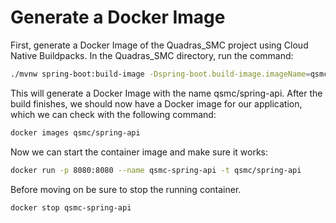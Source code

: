 # Generate a Docker Image

First, generate a Docker Image of the Quadras_SMC project using Cloud Native Buildpacks. In the Quadras_SMC directory, run the command:

```bash
./mvnw spring-boot:build-image -Dspring-boot.build-image.imageName=qsmc/spring-api
```

This will generate a Docker Image with the name qsmc/spring-api. After the build finishes, we should now have a Docker image for our application, which we can check with the following command:

```bash
docker images qsmc/spring-api
```

Now we can start the container image and make sure it works:

```bash
docker run -p 8080:8080 --name qsmc-spring-api -t qsmc/spring-api
```

Before moving on be sure to stop the running container.

```bash
docker stop qsmc-spring-api
```
